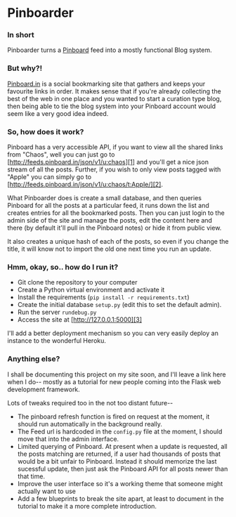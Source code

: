 # Pinboarder

### In short
Pinboarder turns a [Pinboard][pinboard] feed into a mostly functional Blog system.

### But why?!
[Pinboard.in][pinboard] is a social bookmarking site that gathers and keeps your
favourite links in order.  It makes sense that if you're already collecting the
best of the web in one place and you wanted to start a curation type blog, then
being able to tie the blog system into your Pinboard account would
seem like a very good idea indeed.

### So, how does it work?
Pinboard has a very accessible API, if you want to view all the shared links from
"Chaos", well you can just go to
[http://feeds.pinboard.in/json/v1/u:chaos][1] and you'll get a nice json stream
of all the posts.  Further, if you wish to only view posts tagged with "Apple"
you can simply go to [http://feeds.pinboard.in/json/v1/u:chaos/t:Apple/][2].

What Pinboarder does is create a small database, and then queries Pinboard
for all the posts at a particular feed, it runs down the list and creates
entries for all the bookmarked posts.  Then you can just login to the admin
side of the site and manage the posts, edit the content here and there (by
default it'll pull in the Pinboard notes) or hide it from public view.

It also creates a unique hash of each of the posts, so even if you change
the title, it will know not to import the old one next time you run an
update.

### Hmm, okay, so.. how do I run it?
* Git clone the repository to your computer
* Create a Python virtual environment and activate it
* Install the requirements (```pip install -r requirements.txt```)
* Create the initial database ```setup.py```  (edit this to set the default admin).
* Run the server ```rundebug.py```
* Access the site at [http://127.0.0.1:5000][3]

I'll add a better deployment mechanism so you can very easily deploy an instance
to the wonderful Heroku.

### Anything else?
I shall be documenting this project on my site soon, and I'll leave a link here
when I do-- mostly as a tutorial for new people coming into the Flask web
development framework.

Lots of tweaks required too in the not too distant future--
* The pinboard refresh function is fired on request at the
moment, it should run automatically in the background really.
* The Feed url is hardcoded in the ```config.py``` file at the moment, I should
move that into the admin interface.
* Limited querying of Pinboard.  At present when a update is requested, all the
posts matching are returned, if a user had thousands of posts that would be a bit
unfair to Pinboard.  Instead it should memorize the last sucessful update, then
just ask the Pinboard API for all posts newer than that time.
* Improve the user interface so it's a working theme that someone might actually
want to use
* Add a few blueprints to break the site apart, at least to document in the
tutorial to make it a more complete introduction.

[1]: http://feeds.pinboard.in/json/v1/u:chaos
[2]: http://feeds.pinboard.in/json/v1/u:chaos/t:Apple/
[3]: http://127.0.0.1:5000
[pinboard]: http://www.pinboard.in "Pinboard Bookmarks"